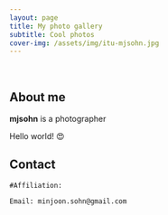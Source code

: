 ```yaml
---
layout: page
title: My photo gallery
subtitle: Cool photos
cover-img: /assets/img/itu-mjsohn.jpg
---
```


<br/>

## About me

**mjsohn** is a photographer

Hello world! &#128525;

## Contact

```
#Affiliation:

Email: minjoon.sohn@gmail.com
```
